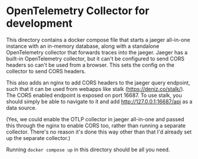 # OpenTelemetry Collector for development

This directory contains a docker compose file that starts a jaeger all-in-one instance
with an in-memory database, along with a standalone OpenTelemetry collector that forwards
traces into the jaeger. Jaeger has a built-in OpenTelemetry collector, but it can't be
configured to send CORS headers so can't be used from a browser. This sets the config on
the collector to send CORS headers.

This also adds an nginx to add CORS headers to the jaeger query endpoint, such that it can
be used from webapps like stalk (https://deniz.co/stalk/). The CORS enabled endpoint is
exposed on port 16687. To use stalk, you should simply be able to navigate to it and add
http://127.0.0.1:16687/api as a data source.

(Yes, we could enable the OTLP collector in jaeger all-in-one and passed this through
the nginx to enable CORS too, rather than running a separate collector. There's no reason
it's done this way other than that I'd already set up the separate collector.)

Running `docker compose up` in this directory should be all you need.
